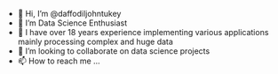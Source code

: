 - 👋 Hi, I’m @daffodiljohntukey
- 👀 I’m Data Science Enthusiast
- 🌱 I have over 18 years experience implementing various applications mainly processing complex and huge data  
- 💞️ I’m looking to collaborate on data science projects
- 📫 How to reach me ...

<!---
daffodiljohntukey/daffodiljohntukey is a ✨ special ✨ repository because its `README.md` (this file) appears on your GitHub profile.
You can click the Preview link to take a look at your changes.
--->
